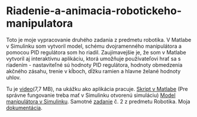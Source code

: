 # Riadenie-a-animacia-robotickeho-manipulatora
Toto je moje vypracovanie druhého zadania z predmetu robotika. V Matlabe v Simulinku som vytvoril model, schému dvojramenného manipulátora a pomocou PID regulátora som ho riadil.
Zaujímavejšie je, že som v Matlabe vytvoril aj interaktívnu aplikáciu, ktorá umožňuje používateľovi hrať sa s riadením - nastaviteľné sú hodnoty PID regulátora, hodnoty obmedzenia akčného zásahu, trenie v kĺboch, dĺžku ramien a hlavne želané hodnoty uhlov.

Tu je [video](videoAnimacieManipulatora.mp4)(7,7 MB), na ukážku ako aplikácia pracuje.
[Skript v Matlabe](riadenieManipulatoraAplikacia.m) (Pre správne fungovanie treba mať v Simulinku otvorenú simuláciu)
[Model manipulátora v Simulinku](zad2_sim.slx).
Samotné [zadanie](RobZad2.pdf) č. 2 z predmetu Robotika.
Moja [dokumentácia](zad2_dokumentacia.pdf).
